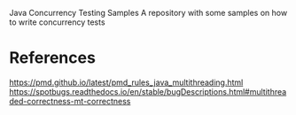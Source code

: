 Java Concurrency Testing Samples
A repository with some samples on how to write concurrency tests

# References
https://pmd.github.io/latest/pmd_rules_java_multithreading.html
https://spotbugs.readthedocs.io/en/stable/bugDescriptions.html#multithreaded-correctness-mt-correctness
